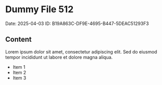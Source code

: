 # Dummy File 512

Date: 2025-04-03
ID: B19A863C-DF9E-4695-B447-5DEAC51293F3

## Content

Lorem ipsum dolor sit amet, consectetur adipiscing elit.
Sed do eiusmod tempor incididunt ut labore et dolore magna aliqua.

* Item 1
* Item 2
* Item 3
